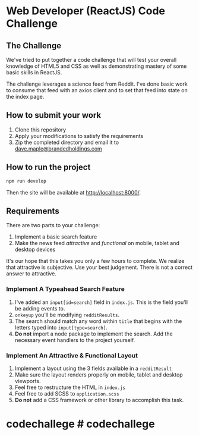 # Web Developer (ReactJS) Code Challenge

## The Challenge

We've tried to put together a code challenge that will test your overall knowledge of HTML5 and CSS 
as well as demonstrating mastery of some basic skills in ReactJS.

The challenge leverages a science feed from Reddit. 
I've done basic work to consume that feed with an axios client and to set that feed into state on the index page.

## How to submit your work

1. Clone this repository
2. Apply your modifications to satisfy the requirements 
3. Zip the completed directory and email it to [dave.maple@brandedholdings.com](mailto:dave.maple@brandedholdings.com)

## How to run the project
```bash
npm run develop
```

Then the site will be available at [http://localhost:8000/](http://localhost:8000/).

## Requirements

There are two parts to your challenge:

1. Implement a basic search feature
2. Make the news feed _attractive_ and _functional_ on mobile, tablet and desktop devices

It's our hope that this takes you only a few hours to complete. 
We realize that attractive is subjective. 
Use your best judgement.
There is not a correct answer to attractive. 

### Implement A Typeahead Search Feature

1. I've added an `input[id=search]` field in `index.js`. This is the field you'll be adding events to.
2. `onkeyup` you'll be modifying `redditResults`.
3. The search should match any word within `title` that begins with the letters typed into `input[type=search]`.
4. **Do not** import a node package to implement the search. Add the necessary event handlers to the project yourself.

### Implement An Attractive & Functional Layout

1. Implement a layout using the 3 fields available in a `redditResult`
2. Make sure the layout renders properly on mobile, tablet and desktop viewports.
3. Feel free to restructure the HTML in `index.js`
4. Feel free to add SCSS to `application.scss`
5. **Do not** add a CSS framework or other library to accomplish this task. 





 # codechallege # codechallege
